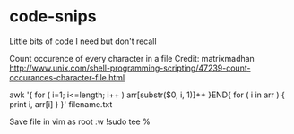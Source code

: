 code-snips
==========

Little bits of code I need but don't recall

Count occurence of every character in a file
Credit: matrixmadhan http://www.unix.com/shell-programming-scripting/47239-count-occurances-character-file.html

awk '{ for ( i=1; i<=length; i++ ) arr[substr($0, i, 1)]++ }END{ for ( i in arr ) { print i, arr[i] } }' filename.txt

Save file in vim as root
:w !sudo tee %
